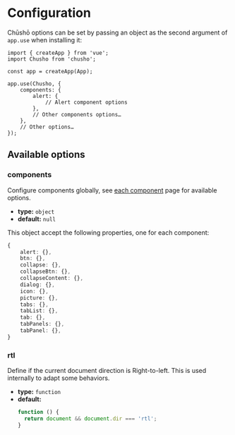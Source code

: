 # Configuration

Chūshō options can be set by passing an object as the second argument of `app.use` when installing it:

```js{6-14}
import { createApp } from 'vue';
import Chusho from 'chusho';

const app = createApp(App);

app.use(Chusho, {
    components: {
        alert: {
            // Alert component options
        },
        // Other components options…
    },
    // Other options…
});
```

## Available options

### components

Configure components globally, see [each component](/guide/components) page for available options.

-   **type:** `object`
-   **default:** `null`

This object accept the following properties, one for each component:

```ts
{
    alert: {},
    btn: {},
    collapse: {},
    collapseBtn: {},
    collapseContent: {},
    dialog: {},
    icon: {},
    picture: {},
    tabs: {},
    tabList: {},
    tab: {},
    tabPanels: {},
    tabPanel: {},
}
```

### rtl

Define if the current document direction is Right-to-left. This is used internally to adapt some behaviors.

-   **type:** `function`
-   **default:**
    ```js
    function () {
      return document && document.dir === 'rtl';
    }
    ```

